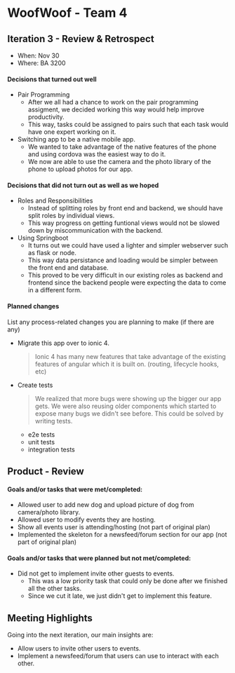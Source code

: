 # WoofWoof - Team 4

## Iteration 3 - Review & Retrospect

- When: Nov 30
- Where: BA 3200

#### Decisions that turned out well

- Pair Programming
  - After we all had a chance to work on the pair programming assigment, we decided working this way would help improve productivity.
  - This way, tasks could be assigned to pairs such that each task would have one expert working on it.
- Switching app to be a native mobile app.
  - We wanted to take advantage of the native features of the phone and using cordova was the easiest way to do it.
  - We now are able to use the camera and the photo library of the phone to upload photos for our app.

#### Decisions that did not turn out as well as we hoped

- Roles and Responsibilities
  - Instead of splitting roles by front end and backend, we should have split roles by individual views.
  - This way progress on getting funtional views would not be slowed down by miscommunication with the backend.
- Using Springboot
  - It turns out we could have used a lighter and simpler webserver such as flask or node.
  - This way data persistance and loading would be simpler between the front end and database.
  - This proved to be very difficult in our existing roles as backend and frontend since the backend people were expecting the data to come in a different form.

#### Planned changes

List any process-related changes you are planning to make (if there are any)

- Migrate this app over to ionic 4.
  > Ionic 4 has many new features that take advantage of the existing features of angular which it is built on. (routing, lifecycle hooks, etc)
- Create tests
  > We realized that more bugs were showing up the bigger our app gets. We were also reusing older components which started to expose many bugs we didn't see before. This could be solved by writing tests.
  - e2e tests
  - unit tests
  - integration tests

## Product - Review

#### Goals and/or tasks that were met/completed:

- Allowed user to add new dog and upload picture of dog from camera/photo library.
- Allowed user to modify events they are hosting.
- Show all events user is attending/hosting (not part of original plan)
- Implemented the skeleton for a newsfeed/forum section for our app (not part of original plan)

#### Goals and/or tasks that were planned but not met/completed:

- Did not get to implement invite other guests to events.
    - This was a low priority task that could only be done after we finished all the other tasks.
    - Since we cut it late, we just didn't get to implement this feature.

## Meeting Highlights

Going into the next iteration, our main insights are:

- Allow users to invite other users to events.
- Implement a newsfeed/forum that users can use to interact with each other.
